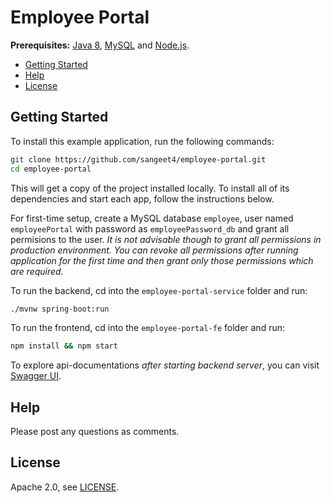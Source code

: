 # Employee Portal


**Prerequisites:** [Java 8](http://www.oracle.com/technetwork/java/javase/downloads/jdk8-downloads-2133151.html), [MySQL](https://dev.mysql.com/downloads/mysql/) and [Node.js](https://nodejs.org/).

* [Getting Started](#getting-started)
* [Help](#help)
* [License](#license)

## Getting Started

To install this example application, run the following commands:

```bash
git clone https://github.com/sangeet4/employee-portal.git
cd employee-portal
```

This will get a copy of the project installed locally. To install all of its dependencies and start each app, follow the instructions below.

For first-time setup, create a MySQL database `employee`, user named `employeePortal` with password as `employeePassword_db` and grant all permisions to the user. *It is not advisable though to grant all permissions in production environment. You can revoke all permissions after running application for the first time and then grant only those permissions which are required.*

To run the backend, cd into the `employee-portal-service` folder and run:
 
```bash
./mvnw spring-boot:run
```

To run the frontend, cd into the `employee-portal-fe` folder and run:
 
```bash
npm install && npm start
```

To explore api-documentations *after starting backend server*, you can visit [Swagger UI](http://localhost:8080/api/v2/swagger-ui.html).

## Help

Please post any questions as comments.

## License

Apache 2.0, see [LICENSE](LICENSE).
